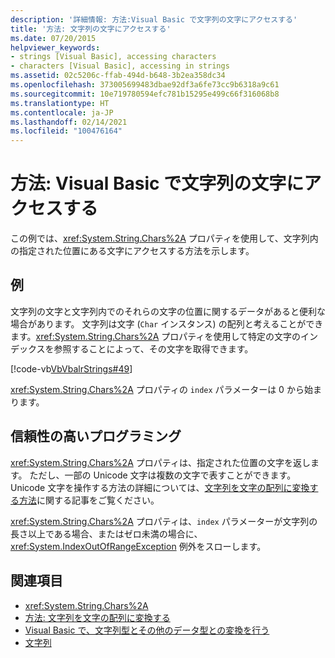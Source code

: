 ```yaml
---
description: '詳細情報: 方法:Visual Basic で文字列の文字にアクセスする'
title: '方法: 文字列の文字にアクセスする'
ms.date: 07/20/2015
helpviewer_keywords:
- strings [Visual Basic], accessing characters
- characters [Visual Basic], accessing in strings
ms.assetid: 02c5206c-ffab-494d-b648-3b2ea358dc34
ms.openlocfilehash: 373005699483dbae92df3a6fe73cc9b6318a9c61
ms.sourcegitcommit: 10e719780594efc781b15295e499c66f316068b8
ms.translationtype: HT
ms.contentlocale: ja-JP
ms.lasthandoff: 02/14/2021
ms.locfileid: "100476164"
---
```

# <a name="how-to-access-characters-in-strings-in-visual-basic"></a>方法: Visual Basic で文字列の文字にアクセスする

この例では、<xref:System.String.Chars%2A> プロパティを使用して、文字列内の指定された位置にある文字にアクセスする方法を示します。  
  
## <a name="example"></a>例  

 文字列の文字と文字列内でのそれらの文字の位置に関するデータがあると便利な場合があります。 文字列は文字 (`Char` インスタンス) の配列と考えることができます。<xref:System.String.Chars%2A> プロパティを使用して特定の文字のインデックスを参照することによって、その文字を取得できます。  
  
 [!code-vb[VbVbalrStrings#49](~/samples/snippets/visualbasic/VS_Snippets_VBCSharp/VbVbalrStrings/VB/Class2.vb#49)]  
  
 <xref:System.String.Chars%2A> プロパティの `index` パラメーターは 0 から始まります。  
  
## <a name="robust-programming"></a>信頼性の高いプログラミング  

 <xref:System.String.Chars%2A> プロパティは、指定された位置の文字を返します。 ただし、一部の Unicode 文字は複数の文字で表すことができます。 Unicode 文字を操作する方法の詳細については、[文字列を文字の配列に変換する方法](how-to-convert-a-string-to-an-array-of-characters.md)に関する記事をご覧ください。  
  
 <xref:System.String.Chars%2A> プロパティは、`index` パラメーターが文字列の長さ以上である場合、またはゼロ未満の場合に、<xref:System.IndexOutOfRangeException> 例外をスローします。  
  
## <a name="see-also"></a>関連項目

- <xref:System.String.Chars%2A>
- [方法: 文字列を文字の配列に変換する](how-to-convert-a-string-to-an-array-of-characters.md)
- [Visual Basic で、文字列型とその他のデータ型との変換を行う](converting-between-strings-and-other-data-types.md)
- [文字列](index.md)
